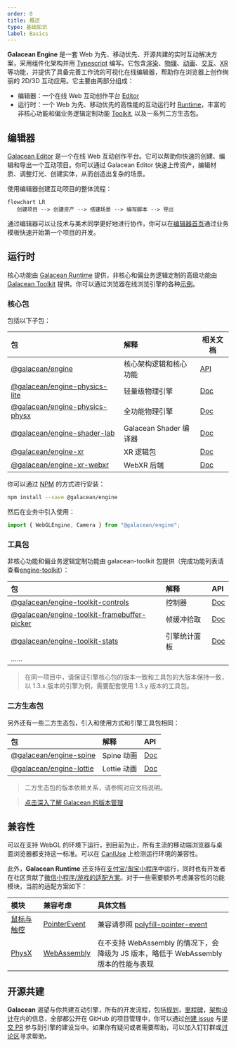```yaml
---
order: 0
title: 概述
type: 基础知识
label: Basics
---
```


**Galacean Engine** 是一套 Web 为先、移动优先、开源共建的实时互动解决方案，采用组件化架构并用 [Typescript](https://www.typescriptlang.org/) 编写。它包含[渲染](/docs/graphics/renderer/renderer)、[物理](/docs/physics/overall)、[动画](/docs/animation/overview)、[交互](/docs/input/input)、[XR](/docs/xr/overall)等功能，并提供了具备完善工作流的可视化在线编辑器，帮助你在浏览器上创作绚丽的 2D/3D 互动应用。它主要由两部分组成：

- 编辑器：一个在线 Web 互动创作平台 [Editor](https://galacean.antgroup.com/editor)
- 运行时：一个 Web 为先、移动优先的高性能的互动运行时 [Runtime](https://github.com/galacean/runtime)，丰富的非核心功能和偏业务逻辑定制功能 [Toolkit](https://github.com/galacean/runtime-toolkit), 以及一系列二方生态包。

## 编辑器

[Galacean Editor](https://antg.antgroup.com/editor) 是一个在线 Web 互动创作平台。它可以帮助你快速的创建、编辑和导出一个互动项目。你可以通过 Galacean Editor 快速上传资产，编辑材质、调整灯光、创建实体，从而创造出复杂的场景。

使用编辑器创建互动项目的整体流程：

```mermaid
flowchart LR
   创建项目 --> 创建资产 --> 搭建场景 --> 编写脚本 --> 导出
```

通过编辑器可以让技术与美术同学更好地进行协作，你可以在[编辑器首页](https://galacean.antgroup.com/editor)通过业务模板快速开始第一个项目的开发。

## 运行时

核心功能由 [Galacean Runtime](https://www.npmjs.com/package/@galacean/runtime) 提供，非核心和偏业务逻辑定制的高级功能由 [Galacean Toolkit](https://github.com/galacean/runtime-toolkit) 提供。你可以通过浏览器在线浏览引擎的各种[示例](https://antg.antgroup.com/#/examples/latest/background)。

### 核心包

包括以下子包：

| 包 | 解释 | 相关文档 |
| :-- | :-- | --- |
| [@galacean/engine](https://www.npmjs.com/package/@galacean/engine) | 核心架构逻辑和核心功能 | [API](/apis/galacean) |
| [@galacean/engine-physics-lite](https://www.npmjs.com/package/@galacean/engine-physics-lite) | 轻量级物理引擎 | [Doc](/docs/physics/overall) |
| [@galacean/engine-physics-physx](https://www.npmjs.com/package/@galacean/engine-physics-physx) | 全功能物理引擎 | [Doc](/docs/physics/overall) |
| [@galacean/engine-shader-lab](https://www.npmjs.com/package/@galacean/engine-shader-lab) | Galacean Shader 编译器 | [Doc](/docs/graphics/shader/lab) |
| [@galacean/engine-xr](https://www.npmjs.com/package/@galacean/engine-xr) | XR 逻辑包 | [Doc](/docs/xr/overall) |
| [@galacean/engine-xr-webxr](https://www.npmjs.com/package/@galacean/engine-xr-webxr) | WebXR 后端 | [Doc](/docs/xr/overall) |

你可以通过 [NPM](https://docs.npmjs.com/) 的方式进行安装：

```bash
npm install --save @galacean/engine
```

然后在业务中引入使用：

```typescript
import { WebGLEngine, Camera } from "@galacean/engine";
```

### 工具包

非核心功能和偏业务逻辑定制功能由 galacean-toolkit 包提供（完成功能列表请查看[engine-toolkit](https://github.com/galacean/engine-toolkit/tree/main)）：

| 包 | 解释 | API |
| :-- | :-- | :-- |
| [@galacean/engine-toolkit-controls](https://www.npmjs.com/package/@galacean/engine-toolkit-controls) | 控制器 | [Doc](/docs/graphics/camera/control/) |
| [@galacean/engine-toolkit-framebuffer-picker](https://www.npmjs.com/package/@galacean/engine-toolkit-framebuffer-picker) | 帧缓冲拾取 | [Doc](/docs/input/framebuffer-picker/) |
| [@galacean/engine-toolkit-stats](https://www.npmjs.com/package/@galacean/engine-toolkit-stats) | 引擎统计面板 | [Doc](/docs/performance/stats/) |
| ...... |  |  |

> 在同一项目中，请保证引擎核心包的版本一致和工具包的大版本保持一致，以 1.3.x 版本的引擎为例，需要配套使用 1.3.y 版本的工具包。

### 二方生态包

另外还有一些二方生态包，引入和使用方式和引擎工具包相同：

| 包 | 解释 | API |
| :-- | :-- | :-- |
| [@galacean/engine-spine](https://www.npmjs.com/package/@galacean/engine-spine) | Spine 动画 | [Doc](/docs/graphics/2D/spine/) |
| [@galacean/engine-lottie](https://www.npmjs.com/package/@galacean/engine-lottie) | Lottie 动画 | [Doc](/docs/graphics/2D/lottie/) |

> 二方生态包的版本依赖关系，请参照对应文档说明。

> [点击深入了解 Galacean 的版本管理](/docs/quick-start/version/)

## 兼容性

可以在支持 WebGL 的环境下运行，到目前为止，所有主流的移动端浏览器与桌面浏览器都支持这一标准。可以在 [CanIUse](https://caniuse.com/?search=webgl) 上检测运行环境的兼容性。

此外，**Galacean Runtime** 还支持在[支付宝/淘宝小程序](/docs/assets-build)中运行，同时也有开发者在社区贡献了[微信小程序/游戏的适配方案](https://github.com/deepkolos/platformize)。对于一些需要额外考虑兼容性的功能模块，当前的适配方案如下：

| 模块 | 兼容考虑 | 具体文档 |
| :-- | :-- | :-- |
| [鼠标与触控](/docs/input) | [PointerEvent](https://caniuse.com/?search=PointerEvent) | 兼容请参照 [polyfill-pointer-event](https://github.com/galacean/polyfill-pointer-event) |
| [PhysX](/docs/physics-overall) | [WebAssembly](https://caniuse.com/?search=wasm) | 在不支持 WebAssembly 的情况下，会降级为 JS 版本，略低于 WebAssembly 版本的性能与表现 |

## 开源共建

**Galacean** 渴望与你共建互动引擎，所有的开发流程，包括[规划](https://github.com/galacean/engine/projects?query=is%3Aopen)，[里程碑](https://github.com/galacean/engine/milestones)，[架构设计](https://github.com/galacean/engine/wiki/Physical-system-design)在内的信息，全部都公开在 GitHub 的项目管理中，你可以通过[创建 issue](https://docs.github.com/zh/issues/tracking-your-work-with-issues/creating-an-issue) 与[提交 PR](https://docs.github.com/zh/pull-requests/collaborating-with-pull-requests/proposing-changes-to-your-work-with-pull-requests/creating-a-pull-request-from-a-fork) 参与到引擎的建设当中。如果你有疑问或者需要帮助，可以加入钉钉群或[讨论区](https://github.com/orgs/galacean/discussions)寻求帮助。
